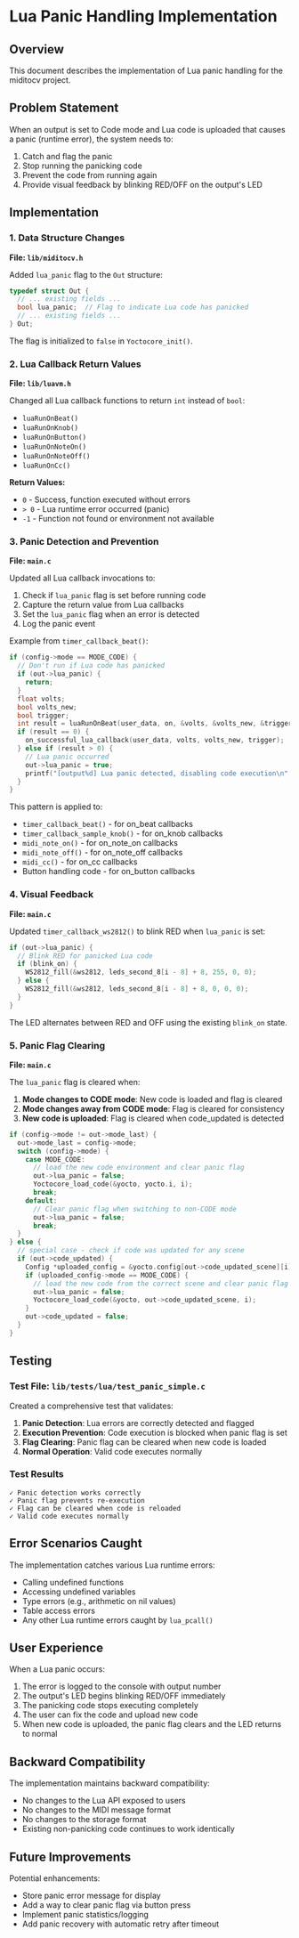 # Lua Panic Handling Implementation

## Overview
This document describes the implementation of Lua panic handling for the miditocv project.

## Problem Statement
When an output is set to Code mode and Lua code is uploaded that causes a panic (runtime error), the system needs to:
1. Catch and flag the panic
2. Stop running the panicking code
3. Prevent the code from running again
4. Provide visual feedback by blinking RED/OFF on the output's LED

## Implementation

### 1. Data Structure Changes

**File: `lib/miditocv.h`**

Added `lua_panic` flag to the `Out` structure:
```c
typedef struct Out {
  // ... existing fields ...
  bool lua_panic;  // Flag to indicate Lua code has panicked
  // ... existing fields ...
} Out;
```

The flag is initialized to `false` in `Yoctocore_init()`.

### 2. Lua Callback Return Values

**File: `lib/luavm.h`**

Changed all Lua callback functions to return `int` instead of `bool`:
- `luaRunOnBeat()` 
- `luaRunOnKnob()`
- `luaRunOnButton()`
- `luaRunOnNoteOn()`
- `luaRunOnNoteOff()`
- `luaRunOnCc()`

**Return Values:**
- `0` - Success, function executed without errors
- `> 0` - Lua runtime error occurred (panic)
- `-1` - Function not found or environment not available

### 3. Panic Detection and Prevention

**File: `main.c`**

Updated all Lua callback invocations to:
1. Check if `lua_panic` flag is set before running code
2. Capture the return value from Lua callbacks
3. Set the `lua_panic` flag when an error is detected
4. Log the panic event

Example from `timer_callback_beat()`:
```c
if (config->mode == MODE_CODE) {
  // Don't run if Lua code has panicked
  if (out->lua_panic) {
    return;
  }
  float volts;
  bool volts_new;
  bool trigger;
  int result = luaRunOnBeat(user_data, on, &volts, &volts_new, &trigger);
  if (result == 0) {
    on_successful_lua_callback(user_data, volts, volts_new, trigger);
  } else if (result > 0) {
    // Lua panic occurred
    out->lua_panic = true;
    printf("[output%d] Lua panic detected, disabling code execution\n", user_data);
  }
}
```

This pattern is applied to:
- `timer_callback_beat()` - for on_beat callbacks
- `timer_callback_sample_knob()` - for on_knob callbacks  
- `midi_note_on()` - for on_note_on callbacks
- `midi_note_off()` - for on_note_off callbacks
- `midi_cc()` - for on_cc callbacks
- Button handling code - for on_button callbacks

### 4. Visual Feedback

**File: `main.c`**

Updated `timer_callback_ws2812()` to blink RED when `lua_panic` is set:
```c
if (out->lua_panic) {
  // Blink RED for panicked Lua code
  if (blink_on) {
    WS2812_fill(&ws2812, leds_second_8[i - 8] + 8, 255, 0, 0);
  } else {
    WS2812_fill(&ws2812, leds_second_8[i - 8] + 8, 0, 0, 0);
  }
}
```

The LED alternates between RED and OFF using the existing `blink_on` state.

### 5. Panic Flag Clearing

**File: `main.c`**

The `lua_panic` flag is cleared when:

1. **Mode changes to CODE mode**: New code is loaded and flag is cleared
2. **Mode changes away from CODE mode**: Flag is cleared for consistency
3. **New code is uploaded**: Flag is cleared when code_updated is detected

```c
if (config->mode != out->mode_last) {
  out->mode_last = config->mode;
  switch (config->mode) {
    case MODE_CODE:
      // load the new code environment and clear panic flag
      out->lua_panic = false;
      Yoctocore_load_code(&yocto, yocto.i, i);
      break;
    default:
      // Clear panic flag when switching to non-CODE mode
      out->lua_panic = false;
      break;
  }
} else {
  // special case - check if code was updated for any scene
  if (out->code_updated) {
    Config *uploaded_config = &yocto.config[out->code_updated_scene][i];
    if (uploaded_config->mode == MODE_CODE) {
      // load the new code from the correct scene and clear panic flag
      out->lua_panic = false;
      Yoctocore_load_code(&yocto, out->code_updated_scene, i);
    }
    out->code_updated = false;
  }
}
```

## Testing

### Test File: `lib/tests/lua/test_panic_simple.c`

Created a comprehensive test that validates:
1. **Panic Detection**: Lua errors are correctly detected and flagged
2. **Execution Prevention**: Code execution is blocked when panic flag is set
3. **Flag Clearing**: Panic flag can be cleared when new code is loaded
4. **Normal Operation**: Valid code executes normally

### Test Results
```
✓ Panic detection works correctly
✓ Panic flag prevents re-execution
✓ Flag can be cleared when code is reloaded
✓ Valid code executes normally
```

## Error Scenarios Caught

The implementation catches various Lua runtime errors:
- Calling undefined functions
- Accessing undefined variables
- Type errors (e.g., arithmetic on nil values)
- Table access errors
- Any other Lua runtime errors caught by `lua_pcall()`

## User Experience

When a Lua panic occurs:
1. The error is logged to the console with output number
2. The output's LED begins blinking RED/OFF immediately
3. The panicking code stops executing completely
4. The user can fix the code and upload new code
5. When new code is uploaded, the panic flag clears and the LED returns to normal

## Backward Compatibility

The implementation maintains backward compatibility:
- No changes to the Lua API exposed to users
- No changes to the MIDI message format
- No changes to the storage format
- Existing non-panicking code continues to work identically

## Future Improvements

Potential enhancements:
- Store panic error message for display
- Add a way to clear panic flag via button press
- Implement panic statistics/logging
- Add panic recovery with automatic retry after timeout
